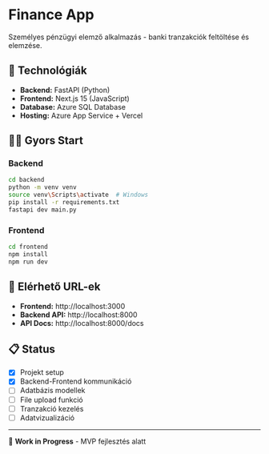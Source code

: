 # Finance App

Személyes pénzügyi elemző alkalmazás - banki tranzakciók feltöltése és elemzése.

## 🚀 Technológiák

- **Backend:** FastAPI (Python)
- **Frontend:** Next.js 15 (JavaScript)
- **Database:** Azure SQL Database
- **Hosting:** Azure App Service + Vercel

## 🏃‍♂️ Gyors Start

### Backend
```bash
cd backend
python -m venv venv
source venv\Scripts\activate  # Windows
pip install -r requirements.txt
fastapi dev main.py
```

### Frontend
```bash
cd frontend
npm install
npm run dev
```

## 📱 Elérhető URL-ek

- **Frontend:** http://localhost:3000
- **Backend API:** http://localhost:8000
- **API Docs:** http://localhost:8000/docs

## 📋 Status

- [x] Projekt setup
- [x] Backend-Frontend kommunikáció
- [ ] Adatbázis modellek
- [ ] File upload funkció
- [ ] Tranzakció kezelés
- [ ] Adatvizualizáció

---

🔧 **Work in Progress** - MVP fejlesztés alatt